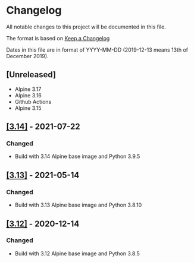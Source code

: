 # Changelog

All notable changes to this project will be documented in this file.

The format is based on [Keep a Changelog](https://keepachangelog.com/en/1.0.0/)

Dates in this file are in format of YYYY-MM-DD (2019-12-13 means 13th of December 2019).

## [Unreleased]

* Alpine 3.17
* Alpine 3.16
* Github Actions
* Alpine 3.15

## [[3.14]](https://github.com/alastairhm/alpine-lighttpd/releases/tag/3.14) - 2021-07-22

### Changed

* Build with 3.14 Alpine base image and Python 3.9.5

## [[3.13]](https://github.com/alastairhm/alpine-lighttpd/releases/tag/3.13) - 2021-05-14

### Changed

* Build with 3.13 Alpine base image and Python 3.8.10

## [[3.12]](https://github.com/alastairhm/alpine-lighttpd/releases/tag/3.12) - 2020-12-14

### Changed

* Build with 3.12 Alpine base image and Python 3.8.5
